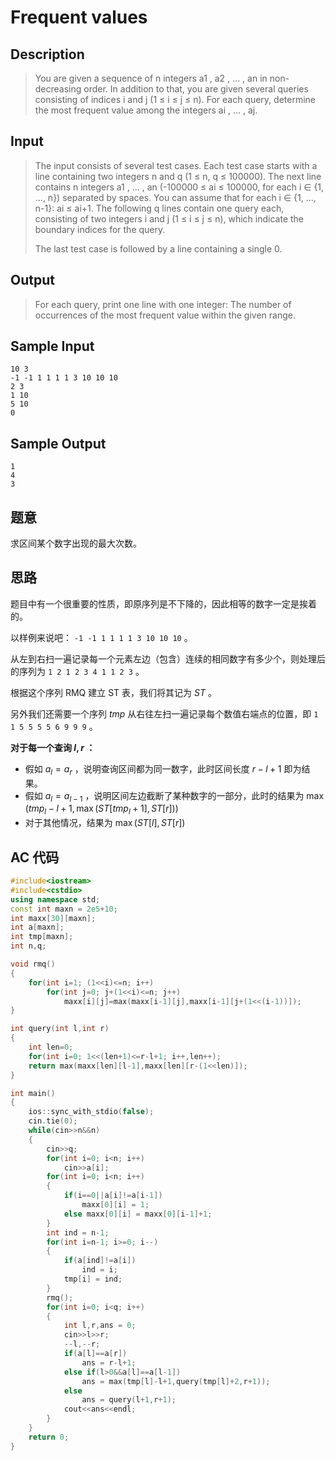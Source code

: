 # Frequent values

## **Description**

> You are given a sequence of n integers a1 , a2 , ... , an in non-decreasing order. In addition to that, you are given several queries consisting of indices i and j (1 ≤ i ≤ j ≤ n). For each query, determine the most frequent value among the integers ai , ... , aj.



## **Input**

> The input consists of several test cases. Each test case starts with a line containing two integers n and q (1 ≤ n, q ≤ 100000). The next line contains n integers a1 , ... , an (-100000 ≤ ai ≤ 100000, for each i ∈ {1, ..., n}) separated by spaces. You can assume that for each i ∈ {1, ..., n-1}: ai ≤ ai+1. The following q lines contain one query each, consisting of two integers i and j (1 ≤ i ≤ j ≤ n), which indicate the boundary indices for the query.
>
> The last test case is followed by a line containing a single 0.



## **Output**

> For each query, print one line with one integer: The number of occurrences of the most frequent value within the given range.



## **Sample Input**

    10 3
    -1 -1 1 1 1 1 3 10 10 10
    2 3
    1 10
    5 10
    0



## **Sample Output**

    1
    4
    3



## **题意**

求区间某个数字出现的最大次数。



## **思路**

题目中有一个很重要的性质，即原序列是不下降的，因此相等的数字一定是挨着的。

以样例来说吧： `-1 -1 1 1 1 1 3 10 10 10` 。

从左到右扫一遍记录每一个元素左边（包含）连续的相同数字有多少个，则处理后的序列为 `1 2 1 2 3 4 1 1 2 3` 。

根据这个序列 RMQ 建立 ST 表，我们将其记为 $ST$ 。

另外我们还需要一个序列 $tmp$ 从右往左扫一遍记录每个数值右端点的位置，即 `1 1 5 5 5 5 6 9 9 9` 。



**对于每一个查询 $l,r$ ：**

- 假如 $a_l=a_r$ ，说明查询区间都为同一数字，此时区间长度 $r-l+1$ 即为结果。
- 假如 $a_l=a_{l-1}$ ，说明区间左边截断了某种数字的一部分，此时的结果为 $\max(tmp_l-l+1,\max(ST[tmp_l+1],ST[r]))$
- 对于其他情况，结果为 $\max(ST[l],ST[r])$



## **AC 代码**

```cpp
#include<iostream>
#include<cstdio>
using namespace std;
const int maxn = 2e5+10;
int maxx[30][maxn];
int a[maxn];
int tmp[maxn];
int n,q;

void rmq()
{
    for(int i=1; (1<<i)<=n; i++)
        for(int j=0; j+(1<<i)<=n; j++)
            maxx[i][j]=max(maxx[i-1][j],maxx[i-1][j+(1<<(i-1))]);
}

int query(int l,int r)
{
    int len=0;
    for(int i=0; 1<<(len+1)<=r-l+1; i++,len++);
    return max(maxx[len][l-1],maxx[len][r-(1<<len)]);
}

int main()
{
    ios::sync_with_stdio(false);
    cin.tie(0);
    while(cin>>n&&n)
    {
        cin>>q;
        for(int i=0; i<n; i++)
            cin>>a[i];
        for(int i=0; i<n; i++)
        {
            if(i==0||a[i]!=a[i-1])
                maxx[0][i] = 1;
            else maxx[0][i] = maxx[0][i-1]+1;
        }
        int ind = n-1;
        for(int i=n-1; i>=0; i--)
        {
            if(a[ind]!=a[i])
                ind = i;
            tmp[i] = ind;
        }
        rmq();
        for(int i=0; i<q; i++)
        {
            int l,r,ans = 0;
            cin>>l>>r;
            --l,--r;
            if(a[l]==a[r])
                ans = r-l+1;
            else if(l>0&&a[l]==a[l-1])
                ans = max(tmp[l]-l+1,query(tmp[l]+2,r+1));
            else
                ans = query(l+1,r+1);
            cout<<ans<<endl;
        }
    }
    return 0;
}
```

